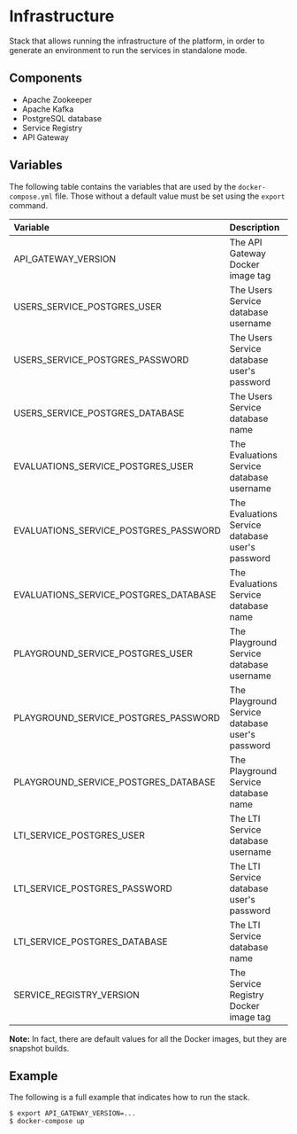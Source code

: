 # Infrastructure

Stack that allows running the infrastructure of the platform, in order to generate an environment to run the services in standalone mode.

## Components

- Apache Zookeeper
- Apache Kafka
- PostgreSQL database
- Service Registry
- API Gateway

## Variables

The following table contains the variables that are used by the ```docker-compose.yml``` file.
Those without a default value must be set using the ```export``` command.


| Variable                              | Description                                       | Default value                             |
|:--------------------------------------|:--------------------------------------------------|:-----------------------------------------:|
| API_GATEWAY_VERSION                   | The API Gateway Docker image tag                  | -                                         |
| USERS_SERVICE_POSTGRES_USER           | The Users Service database username               | coding-eval-platform__users-service       |
| USERS_SERVICE_POSTGRES_PASSWORD       | The Users Service database user's password        | coding-eval-platform__users-service       |
| USERS_SERVICE_POSTGRES_DATABASE       | The Users Service database name                   | coding-eval-platform__users-service       |
| EVALUATIONS_SERVICE_POSTGRES_USER     | The Evaluations Service database username         | coding-eval-platform__evaluations-service |
| EVALUATIONS_SERVICE_POSTGRES_PASSWORD | The Evaluations Service database user's password  | coding-eval-platform__evaluations-service |
| EVALUATIONS_SERVICE_POSTGRES_DATABASE | The Evaluations Service database name             | coding-eval-platform__evaluations-service |
| PLAYGROUND_SERVICE_POSTGRES_USER      | The Playground Service database username          | coding-eval-platform__playground-service  |
| PLAYGROUND_SERVICE_POSTGRES_PASSWORD  | The Playground Service database user's password   | coding-eval-platform__playground-service  |
| PLAYGROUND_SERVICE_POSTGRES_DATABASE  | The Playground Service database name              | coding-eval-platform__playground-service  |
| LTI_SERVICE_POSTGRES_USER             | The LTI Service database username                 | coding-eval-platform__lti-service         |
| LTI_SERVICE_POSTGRES_PASSWORD         | The LTI Service database user's password          | coding-eval-platform__lti-service         |
| LTI_SERVICE_POSTGRES_DATABASE         | The LTI Service database name                     | coding-eval-platform__lti-service         |
| SERVICE_REGISTRY_VERSION              | The Service Registry Docker image tag             | -                                         |


**Note:** In fact, there are default values for all the Docker images, but they are snapshot builds.


## Example

The following is a full example that indicates how to run the stack.

```
$ export API_GATEWAY_VERSION=...
$ docker-compose up
```
